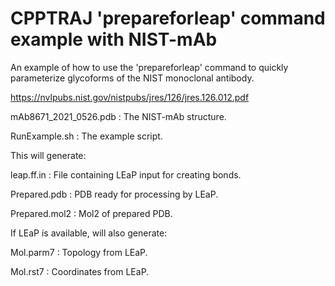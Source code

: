 CPPTRAJ 'prepareforleap' command example with NIST-mAb
======================================================

An example of how to use the 'prepareforleap' command to quickly parameterize glycoforms of the NIST monoclonal antibody.

https://nvlpubs.nist.gov/nistpubs/jres/126/jres.126.012.pdf

mAb8671_2021_0526.pdb : The NIST-mAb structure.

RunExample.sh : The example script.

This will generate:

leap.ff.in : File containing LEaP input for creating bonds.

Prepared.pdb : PDB ready for processing by LEaP.

Prepared.mol2 : Mol2 of prepared PDB.

If LEaP is available, will also generate:

Mol.parm7 : Topology from LEaP.

Mol.rst7 : Coordinates from LEaP.
